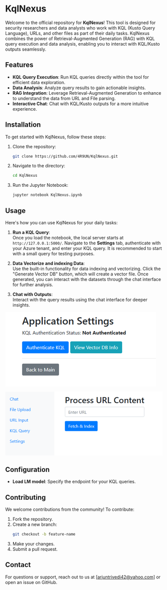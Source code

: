 # KqlNexus  

Welcome to the official repository for **KqlNexus**! This tool is designed for security researchers and data analysts who work with KQL (Kusto Query Language), URLs, and other files as part of their daily tasks. KqlNexus combines the power of Retrieval-Augmented Generation (RAG) with KQL query execution and data analysis, enabling you to interact with KQL/Kusto outputs seamlessly.  

## Features  

- **KQL Query Execution**: Run KQL queries directly within the tool for efficient data exploration.  
- **Data Analysis**: Analyze query results to gain actionable insights.  
- **RAG Integration**: Leverage Retrieval-Augmented Generation to enhance to understand the data from URL and File parsing.
- **Interactive Chat**: Chat with KQL/Kusto outputs for a more intuitive experience.  

## Installation  

To get started with KqlNexus, follow these steps:  

1. Clone the repository:  
    ```bash  
    git clone https://github.com/4R9UN/KqlNexus.git  
    ```  

2. Navigate to the directory:  
    ```bash  
    cd KqlNexus  
    ```  

3. Run the Jupyter Notebook:  
    ```bash  
    jupyter notebook KqlNexus.ipynb  
    ```  

## Usage  

Here's how you can use KqlNexus for your daily tasks:  

1. **Run a KQL Query**:  
    Once you load the notebook, the local server starts at `http://127.0.0.1:5000/`. Navigate to the **Settings** tab, authenticate with your Azure tenant, and enter your KQL query. It is recommended to start with a small query for testing purposes.  

2. **Data Vectorize and indexing Data**:  
    Use the built-in functionality for data indexing and vectorizing. Click the "Generate Vector DB" button, which will create a vector file. Once generated, you can interact with the datasets through the chat interface for further analysis.  

3. **Chat with Outputs**:  
    Interact with the query results using the chat interface for deeper insights.

![KQL authenticate ](Image/2.png)

![RAG functionality on File and URL parsing](Image/3.png)

## Configuration  

- **Load LM model**: Specify the endpoint for your KQL queries.  

## Contributing  

We welcome contributions from the community! To contribute:  

1. Fork the repository.  
2. Create a new branch:  
    ```bash  
    git checkout -b feature-name  
    ```  
3. Make your changes.  
4. Submit a pull request.  


## Contact  

For questions or support, reach out to us at [arjuntrivedi42@yahoo.com] or open an issue on GitHub.  
